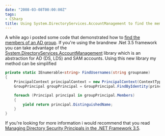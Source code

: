 ```yaml
---
date: "2008-03-08T00:00:00Z"
tags:
- CSharp
title: Using System.DirectoryServices.AccountManagement to find the members of an AD group
---
```

A while ago i posted some code that demonstrated how to [find the members of an AD group](http://www.timvw.be/find-the-members-of-an-ad-group/). If you're using the brandnew .Net 3.5 framework you can take advantage of the [System.DirectoryServices.AccountManagement](http://msdn2.microsoft.com/en-us/library/system.directoryservices.accountmanagement.aspx) library which is an abstraction for AD (DS, LDS) and SAM accounts. Using this new library my method can be simplified

```csharp
private static IEnumerable<string> FindUsernames(string groupname)
{
	PrincipalContext principalContext = new PrincipalContext(ContextType.Domain, "mydomain");
	GroupPrincipal groupPrincipal = GroupPrincipal.FindByIdentity(principalContext, groupname);

	foreach (Principal principal in groupPrincipal.Members)
	{
		yield return principal.DistinguishedName;
	}
}
```

If you're looking for more information i would recommend that you read [Managing Directory Security Principals in the .NET Framework 3.5](http://msdn2.microsoft.com/en-us/magazine/cc135979.aspx).
